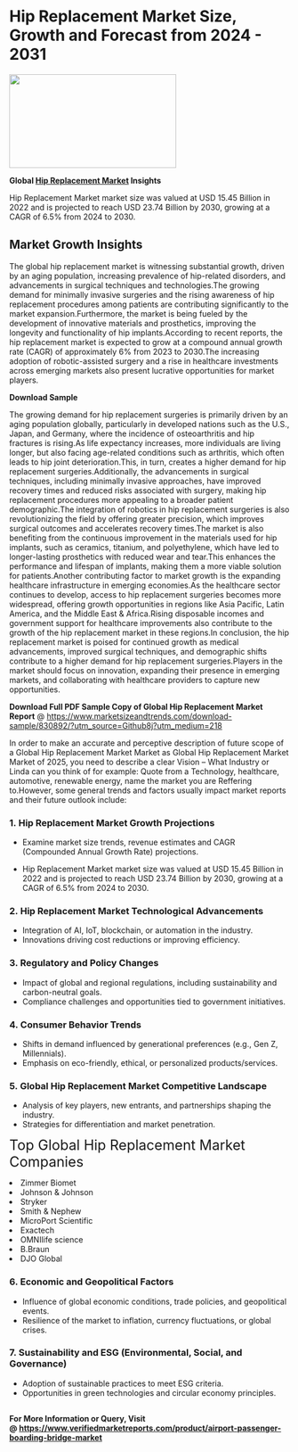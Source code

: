 <H1>Hip Replacement Market Size, Growth and Forecast from 2024 - 2031</H1><img class="aligncenter size-medium wp-image-584254" src="https://thirdeyenews.in/wp-content/uploads/2024/09/Global-Market-Research-300x168.jpeg" alt="" width="300" height="168" /><p><strong>Global&nbsp;<a href="https://www.marketsizeandtrends.com/download-sample/830892/?utm_source=Github8j?utm_medium=218">Hip Replacement Market</a> Insights</strong></p><p>Hip Replacement Market market size was valued at USD 15.45 Billion in 2022 and is projected to reach USD 23.74 Billion by 2030, growing at a CAGR of 6.5% from 2024 to 2030.</p><p><h2>Market Growth Insights</h2> <p>The global hip replacement market is witnessing substantial growth, driven by an aging population, increasing prevalence of hip-related disorders, and advancements in surgical techniques and technologies.The growing demand for minimally invasive surgeries and the rising awareness of hip replacement procedures among patients are contributing significantly to the market expansion.Furthermore, the market is being fueled by the development of innovative materials and prosthetics, improving the longevity and functionality of hip implants.According to recent reports, the hip replacement market is expected to grow at a compound annual growth rate (CAGR) of approximately 6% from 2023 to 2030.The increasing adoption of robotic-assisted surgery and a rise in healthcare investments across emerging markets also present lucrative opportunities for market players.</p> <p><strong>Download Sample</strong></p> <p>The growing demand for hip replacement surgeries is primarily driven by an aging population globally, particularly in developed nations such as the U.S., Japan, and Germany, where the incidence of osteoarthritis and hip fractures is rising.As life expectancy increases, more individuals are living longer, but also facing age-related conditions such as arthritis, which often leads to hip joint deterioration.This, in turn, creates a higher demand for hip replacement surgeries.Additionally, the advancements in surgical techniques, including minimally invasive approaches, have improved recovery times and reduced risks associated with surgery, making hip replacement procedures more appealing to a broader patient demographic.The integration of robotics in hip replacement surgeries is also revolutionizing the field by offering greater precision, which improves surgical outcomes and accelerates recovery times.The market is also benefiting from the continuous improvement in the materials used for hip implants, such as ceramics, titanium, and polyethylene, which have led to longer-lasting prosthetics with reduced wear and tear.This enhances the performance and lifespan of implants, making them a more viable solution for patients.Another contributing factor to market growth is the expanding healthcare infrastructure in emerging economies.As the healthcare sector continues to develop, access to hip replacement surgeries becomes more widespread, offering growth opportunities in regions like Asia Pacific, Latin America, and the Middle East & Africa.Rising disposable incomes and government support for healthcare improvements also contribute to the growth of the hip replacement market in these regions.In conclusion, the hip replacement market is poised for continued growth as medical advancements, improved surgical techniques, and demographic shifts contribute to a higher demand for hip replacement surgeries.Players in the market should focus on innovation, expanding their presence in emerging markets, and collaborating with healthcare providers to capture new opportunities.<p><span class=""><strong>Download Full PDF Sample Copy of Global Hip Replacement Market Report</strong> @ <a href="https://www.marketsizeandtrends.com/download-sample/830892/?utm_source=Github8j?utm_medium=218" target="_blank">https://www.marketsizeandtrends.com/download-sample/830892/?utm_source=Github8j?utm_medium=218</a></span></p><p>In order to make an accurate and perceptive description of future scope of a Global&nbsp;Hip Replacement Market Market as Global&nbsp;Hip Replacement Market Market of 2025, you need to describe a clear Vision &ndash; What Industry or Linda can you think of for example: Quote from a Technology, healthcare, automotive, renewable energy, name the market you are Reffering to.However, some general trends and factors usually impact market reports and their future outlook include:</p><h3>1.&nbsp;<strong>Hip Replacement Market Growth Projections</strong></h3><ul><li>Examine market size trends, revenue estimates and CAGR (Compounded Annual Growth Rate) projections.</li><li><p>Hip Replacement Market market size was valued at USD 15.45 Billion in 2022 and is projected to reach USD 23.74 Billion by 2030, growing at a CAGR of 6.5% from 2024 to 2030.</p></li></ul><h3>2.&nbsp;<strong>Hip Replacement Market Technological Advancements</strong></h3><ul><li>Integration of AI, IoT, blockchain, or automation in the industry.</li><li>Innovations driving cost reductions or improving efficiency.</li></ul><h3>3.&nbsp;<strong>Regulatory and Policy Changes</strong></h3><ul><li>Impact of global and regional regulations, including sustainability and carbon-neutral goals.</li><li>Compliance challenges and opportunities tied to government initiatives.</li></ul><h3>4.&nbsp;<strong>Consumer Behavior Trends</strong></h3><ul><li>Shifts in demand influenced by generational preferences (e.g., Gen Z, Millennials).</li><li>Emphasis on eco-friendly, ethical, or personalized products/services.</li></ul><h3>5.&nbsp;<strong>Global Hip Replacement Market Competitive Landscape</strong></h3><ul><li>Analysis of key players, new entrants, and partnerships shaping the industry.</li><li>Strategies for differentiation and market penetration.</li></ul><p data-pm-slice="1 1 []"><span style="color: inherit; font-family: inherit; font-size: 25px;">Top Global Hip Replacement Market Companies</span></p><div class="" data-test-id=""><p><li>Zimmer Biomet</li><li> Johnson & Johnson</li><li> Stryker</li><li> Smith & Nephew</li><li> MicroPort Scientific</li><li> Exactech</li><li> OMNIlife science</li><li> B.Braun</li><li> DJO Global</li></p></div><h3>6.&nbsp;<strong>Economic and Geopolitical Factors</strong></h3><ul><li>Influence of global economic conditions, trade policies, and geopolitical events.</li><li>Resilience of the market to inflation, currency fluctuations, or global crises.</li></ul><h3>7.&nbsp;<strong>Sustainability and ESG (Environmental, Social, and Governance)</strong></h3><ul><li>Adoption of sustainable practices to meet ESG criteria.</li><li>Opportunities in green technologies and circular economy principles.</li></ul><h2><strong style="font-size: 14px;">For More Information or Query, Visit @&nbsp;</strong><a style="background-color: #ffffff; font-size: 14px;" href="https://www.marketsizeandtrends.com/report/hip-replacement-market/" target="_blank">https://www.verifiedmarketreports.com/product/airport-passenger-boarding-bridge-market</a></h2>
